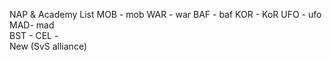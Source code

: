 NAP & Academy List
MOB - mob
WAR - war
BAF - baf
KOR - KoR
UFO - ufo
MAD- mad                                                 
BST - 
CEL -                                                                      
New (SvS alliance)
